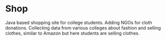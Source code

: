 # Shop
Java based shopping site for college students.
Adding NGOs for cloth donations. 
Collecting data from various colleges about fashion and selling clothes, similar to Amazon but here students are selling clothes.
